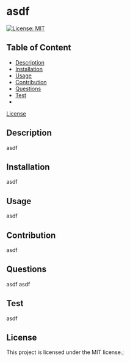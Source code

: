 # asdf
  [![License: MIT](https://img.shields.io/badge/License-MIT-yellow.svg)](https://opensource.org/licenses/MIT)
   
  ## Table of Content
  - [Description](#Description)
  - [Installation](#Installation)
  - [Usage](#Usage)
  - [Contribution](#Contribution)
  - [Questions](#Questions)
  - [Test](#Test)
  - 
 [License](#license)


  ## Description
  asdf

  ## Installation
  asdf

  ## Usage
  asdf

  ## Contribution
  asdf

  ## Questions
  asdf
  asdf

  ## Test 
  asdf

  ## License
    
This project is licensed under the MIT license.;
  

